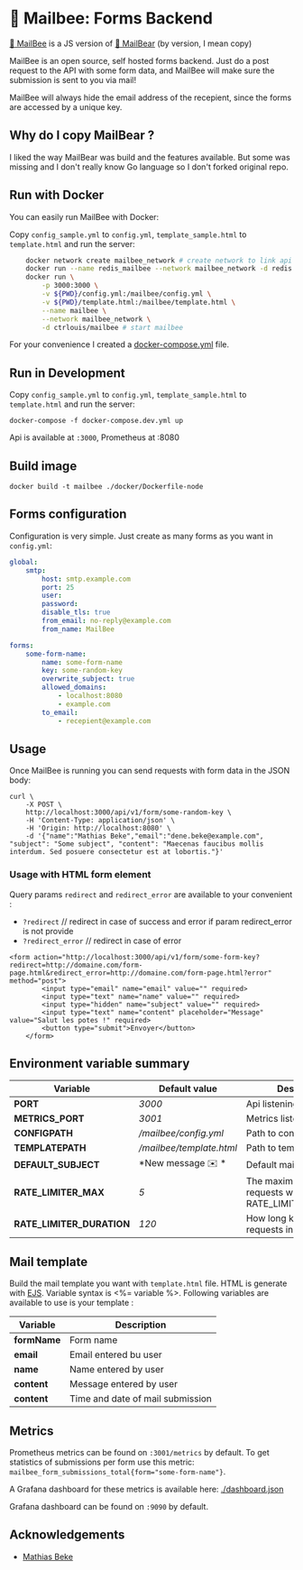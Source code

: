 # 🐝 Mailbee: Forms Backend

[🐝 MailBee](https://github.com/ctrlouis/mailbee) is a JS version of [🐻 MailBear](https://github.com/DenBeke/mailbear ) (by version, I mean copy)

MailBee is an open source, self hosted forms backend. Just do a post request to the API with some form data, and MailBee will make sure the submission is sent to you via mail!

MailBee will always hide the email address of the recepient, since the forms are accessed by a unique key.

## Why do I copy MailBear ?

I liked the way MailBear was build and the features available. But some was missing and I don't really know Go language so I don't forked original repo.

## Run with Docker

You can easily run MailBee with Docker:

Copy `config_sample.yml` to `config.yml`, `template_sample.html` to `template.html` and run the server:

```bash
    docker network create mailbee_network # create network to link api with db
    docker run --name redis_mailbee --network mailbee_network -d redis:7 # redis is required for rate limiting 
    docker run \
        -p 3000:3000 \
        -v ${PWD}/config.yml:/mailbee/config.yml \
        -v ${PWD}/template.html:/mailbee/template.html \
        --name mailbee \
        --network mailbee_network \
        -d ctrlouis/mailbee # start mailbee
```

For your convenience I created a [docker-compose.yml](./docker-compose.yml) file.

## Run in Development

Copy `config_sample.yml` to `config.yml`, `template_sample.html` to `template.html` and run the server:

`docker-compose -f docker-compose.dev.yml up`

Api is available at `:3000`, Prometheus at :8080

## Build image

```
docker build -t mailbee ./docker/Dockerfile-node
```

## Forms configuration

Configuration is very simple. Just create as many forms as you want in `config.yml`:

```yaml
global:
    smtp:
        host: smtp.example.com
        port: 25
        user:
        password:
        disable_tls: true
        from_email: no-reply@example.com
        from_name: MailBee

forms:
    some-form-name:
        name: some-form-name
        key: some-random-key
        overwrite_subject: true
        allowed_domains:
            - localhost:8080
            - example.com
        to_email:
            - recepient@example.com
```

## Usage

Once MailBee is running you can send requests with form data in the JSON body:

```
curl \
    -X POST \
    http://localhost:3000/api/v1/form/some-random-key \
    -H 'Content-Type: application/json' \
    -H 'Origin: http://localhost:8080' \
    -d '{"name":"Mathias Beke","email":"dene.beke@example.com", "subject": "Some subject", "content": "Maecenas faucibus mollis interdum. Sed posuere consectetur est at lobortis."}'
```

### Usage with HTML form element

Query params `redirect` and `redirect_error` are available to your convenient :

- `?redirect` // redirect in case of success and error if param redirect_error is not provide
- `?redirect_error` // redirect in case of error

```
<form action="http://localhost:3000/api/v1/form/some-form-key?redirect=http://domaine.com/form-page.html&redirect_error=http://domaine.com/form-page.html?error" method="post">
        <input type="email" name="email" value="" required>
        <input type="text" name="name" value="" required>
        <input type="hidden" name="subject" value="" required>
        <input type="text" name="content" placeholder="Message" value="Salut les potes !" required>
        <button type="submit">Envoyer</button>
    </form>
```

## Environment variable summary

| Variable                      | Default value                     | Description |
| ----------------------------- | --------------------------------- | ----------- |
| **PORT**                      | *3000*                            | Api listening port
| **METRICS_PORT**              | *3001*                            | Metrics listening port
| **CONFIGPATH**                | */mailbee/config.yml*             | Path to config.yml file
| **TEMPLATEPATH**              | */mailbee/template.html*          | Path to template.html file
| **DEFAULT_SUBJECT**           | *New message ✉️ *                  | Default mail subject
| **RATE_LIMITER_MAX**          | *5*                               | The maximum number of requests within RATE_LIMITER_DURATION
| **RATE_LIMITER_DURATION**     | *120*                             | How long keep records of requests in seconds

## Mail template

Build the mail template you want with `template.html` file. HTML is generate with [EJS](https://ejs.co/). Variable syntax is <%= variable %>. Following variables are available to use is your template :

| Variable                      | Description |
| ----------------------------- | ----------- |
| **formName**                  | Form name
| **email**                     | Email entered bu user
| **name**                      | Name entered by user
| **content**                   | Message entered by user
| **content**                   | Time and date of mail submission

## Metrics

Prometheus metrics can be found on `:3001/metrics` by default. To get statistics of submissions per form use this metric: `mailbee_form_submissions_total{form="some-form-name"}`.

A Grafana dashboard for these metrics is available here: [./dashboard.json](dashboard.json)

Grafana dashboard can be found on `:9090` by default.

## Acknowledgements

- [Mathias Beke](https://denbeke.be/)
